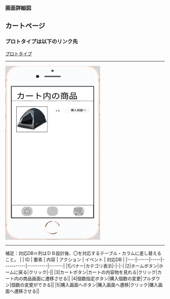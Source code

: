 ### 画面詳細図
## カートページ
### プロトタイプは以下のリンク先
[プロトタイプ](https://www.figma.com/file/FeymzbmYI4WIfwOm9OyjkJ/Untitled?node-id=1%3A2)
*****
<img src="https://github.com/aso2001362/2021sys-design/blob/main/md/img/kart.png?raw=true" width="300" height="550">

*****
補足：対応DBｎ列はＤＢ設計後、〇を対応するテーブル・カラムに差し替えること。
|
| ID | 要素 | 内容 | アクション | イベント | 対応DB |
|----|------|-----|-----------|----------|-------|
|1|バナー|カテゴリ表示|-|-|-|
|2|ホームボタン|ホームに戻る|クリック|-||
|3|カートボタン|カートの内容物を見れる|クリック|カート内の商品画面に遷移させる||
|4|個数指定ボタン|購入個数の変更|プルダウン|個数の変更ができる||
|5|購入画面へボタン|購入画面へ遷移|クリック|購入画面へ遷移させる||
